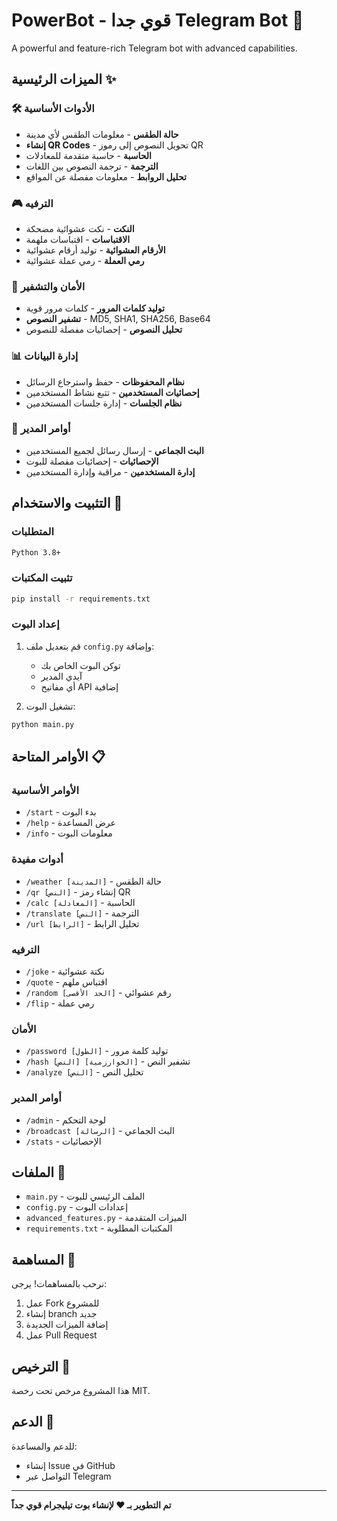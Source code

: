 # PowerBot - قوي جدا Telegram Bot 🤖

A powerful and feature-rich Telegram bot with advanced capabilities.

## الميزات الرئيسية ✨

### 🛠️ الأدوات الأساسية
- **حالة الطقس** - معلومات الطقس لأي مدينة
- **إنشاء QR Codes** - تحويل النصوص إلى رموز QR
- **الحاسبة** - حاسبة متقدمة للمعادلات
- **الترجمة** - ترجمة النصوص بين اللغات
- **تحليل الروابط** - معلومات مفصلة عن المواقع

### 🎮 الترفيه
- **النكت** - نكت عشوائية مضحكة
- **الاقتباسات** - اقتباسات ملهمة
- **الأرقام العشوائية** - توليد أرقام عشوائية
- **رمي العملة** - رمي عملة عشوائية

### 🔐 الأمان والتشفير
- **توليد كلمات المرور** - كلمات مرور قوية
- **تشفير النصوص** - MD5, SHA1, SHA256, Base64
- **تحليل النصوص** - إحصائيات مفصلة للنصوص

### 📊 إدارة البيانات
- **نظام المحفوظات** - حفظ واسترجاع الرسائل
- **إحصائيات المستخدمين** - تتبع نشاط المستخدمين
- **نظام الجلسات** - إدارة جلسات المستخدمين

### 👑 أوامر المدير
- **البث الجماعي** - إرسال رسائل لجميع المستخدمين
- **الإحصائيات** - إحصائيات مفصلة للبوت
- **إدارة المستخدمين** - مراقبة وإدارة المستخدمين

## التثبيت والاستخدام 🚀

### المتطلبات
```bash
Python 3.8+
```

### تثبيت المكتبات
```bash
pip install -r requirements.txt
```

### إعداد البوت
1. قم بتعديل ملف `config.py` وإضافة:
   - توكن البوت الخاص بك
   - آيدي المدير
   - أي مفاتيح API إضافية

2. تشغيل البوت:
```bash
python main.py
```

## الأوامر المتاحة 📋

### الأوامر الأساسية
- `/start` - بدء البوت
- `/help` - عرض المساعدة
- `/info` - معلومات البوت

### أدوات مفيدة
- `/weather [المدينة]` - حالة الطقس
- `/qr [النص]` - إنشاء رمز QR
- `/calc [المعادلة]` - الحاسبة
- `/translate [النص]` - الترجمة
- `/url [الرابط]` - تحليل الرابط

### الترفيه
- `/joke` - نكتة عشوائية
- `/quote` - اقتباس ملهم
- `/random [الحد الأقصى]` - رقم عشوائي
- `/flip` - رمي عملة

### الأمان
- `/password [الطول]` - توليد كلمة مرور
- `/hash [النص] [الخوارزمية]` - تشفير النص
- `/analyze [النص]` - تحليل النص

### أوامر المدير
- `/admin` - لوحة التحكم
- `/broadcast [الرسالة]` - البث الجماعي
- `/stats` - الإحصائيات

## الملفات 📁

- `main.py` - الملف الرئيسي للبوت
- `config.py` - إعدادات البوت
- `advanced_features.py` - الميزات المتقدمة
- `requirements.txt` - المكتبات المطلوبة

## المساهمة 🤝

نرحب بالمساهمات! يرجى:
1. عمل Fork للمشروع
2. إنشاء branch جديد
3. إضافة الميزات الجديدة
4. عمل Pull Request

## الترخيص 📄

هذا المشروع مرخص تحت رخصة MIT.

## الدعم 💬

للدعم والمساعدة:
- إنشاء Issue في GitHub
- التواصل عبر Telegram

---

**تم التطوير بـ ❤️ لإنشاء بوت تيليجرام قوي جداً**